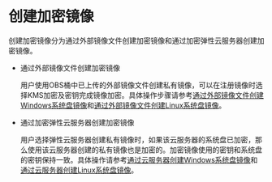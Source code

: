 # 创建加密镜像<a name="ims_01_0330"></a>

创建加密镜像分为通过外部镜像文件创建加密镜像和通过加密弹性云服务器创建加密镜像。

-   通过外部镜像文件创建加密镜像

    用户使用OBS桶中已上传的外部镜像文件创建私有镜像，可以在注册镜像时选择KMS加密及密钥完成镜像加密。具体操作步骤请参考[通过外部镜像文件创建Windows系统盘镜像](通过外部镜像文件创建Windows系统盘镜像.md)和[通过外部镜像文件创建Linux系统盘镜像](通过外部镜像文件创建Linux系统盘镜像.md)。


-   通过加密弹性云服务器创建加密镜像

    用户选择弹性云服务器创建私有镜像时，如果该云服务器的系统盘已加密，那么使用该云服务器创建的私有镜像也是加密的。加密镜像使用的密钥和系统盘的密钥保持一致。具体操作请参考[通过云服务器创建Windows系统盘镜像](通过云服务器创建Windows系统盘镜像.md)和[通过云服务器创建Linux系统盘镜像](通过云服务器创建Linux系统盘镜像.md)。


